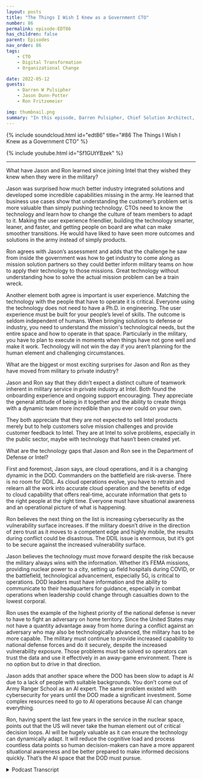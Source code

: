 ```yaml
---
layout: posts
title: "The Things I Wish I Knew as a Government CTO"
number: 86
permalink: episode-EDT86
has_children: false
parent: Episodes
nav_order: 86
tags:
    - CTO
    - Digital Transformation
    - Organizational Change

date: 2022-05-12
guests:
    - Darren W Pulsipher
    - Jason Dunn-Potter
    - Ron Fritzemeier

img: thumbnail.png
summary: "In this episode, Darren Pulsipher, Chief Solution Architect, Public Sector, Intel, welcomes special guests Jason Dunn-Potter, Ret Chief Warrant Officer, US Army, and Ron Fritzemeier, Ret Rear Admiral, US Navy. Both are now five months into their positions as Solution Architects and Mission Specialists with Intel’s Department of Defense Team.  "
---
```


{% include soundcloud.html id="edt86" title="#86 The Things I Wish I Knew as a Government CTO" %}

{% include youtube.html id="Sf1GUtYBzek" %}

---

What have Jason and Ron learned since joining Intel that they wished they knew when they were in the military?

Jason was surprised how much better industry integrated solutions and developed some incredible capabilities missing in the army. He learned that business use cases show that understanding the customer’s problem set is more valuable than simply pushing technology. CTOs need to know the technology and learn how to change the culture of team members to adapt to it. Making the user experience friendlier, building the technology smarter, leaner, and faster, and getting people on board are what can make smoother transitions. He would have liked to have seen more outcomes and solutions in the army instead of simply products.

Ron agrees with Jason’s assessment and adds that the challenge he saw from inside the government was how to get industry to come along as mission solution partners so they could better inform military teams on how to apply their technology to those missions. Great technology without understanding how to solve the actual mission problem can be a train wreck.

Another element both agree is important is user experience. Matching the technology with the people that have to operate it is critical. Everyone using the technology does not need to have a Ph.D. in engineering. The user experience must be built for your people’s level of skills. The outcome is seldom independent of humans. When bringing solutions to defense or industry, you need to understand the mission's technological needs, but the entire space and how to operate in that space. Particularly in the military, you have to plan to execute in moments when things have not gone well and make it work. Technology will not win the day if you aren’t planning for the human element and challenging circumstances.

What are the biggest or most exciting surprises for Jason and Ron as they have moved from military to private industry?

Jason and Ron say that they didn’t expect a distinct culture of teamwork inherent in military service in private industry at Intel. Both found the onboarding experience and ongoing support encouraging. They appreciate the general attitude of being in it together and the ability to create things with a dynamic team more incredible than you ever could on your own.

They both appreciate that they are not expected to sell Intel products merely but to help customers solve mission challenges and provide customer feedback to Intel. They are at Intel to solve problems, especially in the public sector, maybe with technology that hasn’t been created yet.

What are the technology gaps that Jason and Ron see in the Department of Defense or Intel?

First and foremost, Jason says, are cloud operations, and it is a changing dynamic in the DOD. Commanders on the battlefield are risk-averse. There is no room for DDIL. As cloud operations evolve, you have to retrain and relearn all the work into accurate cloud operation and the benefits of edge to cloud capability that offers real-time, accurate information that gets to the right people at the right time. Everyone must have situational awareness and an operational picture of what is happening.

Ron believes the next thing on the list is increasing cybersecurity as the vulnerability surface increases.  If the military doesn’t drive in the direction of zero trust as it moves to a competent edge and highly mobile, the results during conflict could be disastrous. The DDIL issue is enormous, but it’s got to be secure against the increased vulnerability surface.

Jason believes the technology must move forward despite the risk because the military always wins with the information. Whether it’s FEMA missions, providing nuclear power to a city, setting up field hospitals during COVID, or the battlefield, technological advancement, especially 5G, is critical to operations. DOD leaders must have information and the ability to communicate to their headquarters for guidance, especially in combat operations when leadership could change through casualties down to the lowest corporal.

Ron uses the example of the highest priority of the national defense is never to have to fight an adversary on home territory. Since the United States may not have a quantity advantage away from home during a conflict against an adversary who may also be technologically advanced, the military has to be more capable. The military must continue to provide increased capability to national defense forces and do it securely, despite the increased vulnerability exposure. Those problems must be solved so operators can trust the data and use it effectively in an away-game environment.  There is no option but to drive in that direction.

Jason adds that another space where the DOD has been slow to adapt is AI due to a lack of people with suitable backgrounds. You don’t come out of Army Ranger School as an AI expert. The same problem existed with cybersecurity for years until the DOD made a significant investment. Some complex resources need to go to AI operations because AI can change everything.

Ron, having spent the last few years in the service in the nuclear space, points out that the US will never take the human element out of critical decision loops. AI will be hugely valuable as it can ensure the technology can dynamically adapt. It will reduce the cognitive load and process countless data points so human decision-makers can have a more apparent situational awareness and be better prepared to make informed decisions quickly. That’s the AI space that the DOD must pursue. 


<details>
<summary> Podcast Transcript </summary>

<p></p>

</details>
